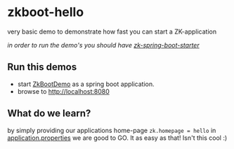 # zkboot-hello
very basic demo to demonstrate how fast you can start a ZK-application

_in order to run the demo's you should have [zk-spring-boot-starter](https://github.com/dirkdeyne/zk-spring-boot-starter/tree/master/zk-spring-boot-starter)_

## Run this demos
* start [ZkBootDemo](https://github.com/dirkdeyne/zk-spring-boot-starter/blob/master/zk-spring-boot-demos/zkboot-hello/src/main/java/be/enyed/zkboot/ZkBootDemo.java) as a spring boot application.
* browse to [http://localhost:8080](http://localhost:8080)

## What do we learn?
by simply providing our applications home-page `zk.homepage = hello` in [application.properties](https://github.com/dirkdeyne/zk-spring-boot-starter/blob/master/zk-spring-boot-demos/zkboot-hello/src/main/resources/application.properties) we are good to GO.
It as easy as that! Isn't this cool :)